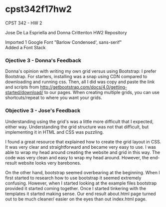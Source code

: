# cpst342f17hw2
CPST 342 - HW 2

Jose De La Espriella and Donna Crittenton HW2 Repository

Imported 1 Google Font "Barlow Condensed', sans-serif"\
Added a Font Stack

### Ojective 3 - Donna's Feedback
Donna's opinion with writing my own grid versus using Bootstrap:
  I prefer Bootstrap. For starters, installing was a snap using CDN compared to downloading and running css. Then, all I did was copy and paste the link and scripts from http://getbootstrap.com/docs/4.0/getting-started/download/ to our pages. When creating multiple grids, you can use shortcuts/repeat to where you want your grids.


### Objective 3 - Jose's Feedback
Understanding using the grid's was a little more difficult that I expected, either way. 
Understanding the grid structure was not that difficult, but implementing it in HTML and CSS was puzzling. 

I found a great resource that explained how to create the grid layout in CSS. It was very clear and straightforward and became very easy to use.
I was able to wrap my head around creating the website and grid in this way. 
The code was very clean and easy to wrap my head around. 
However, the end-result website looks very barebones. 

On the other hand, bootstrap seemed overbearing at the beginning.
When I first started to research how to use bootstrap it seemed extremely confusing.
However, when I started looking at the example files bootstrap provided it started coming together.
Once I started tinkering with the templates it started making sense.
Our end result about.html page turned out to be much cleaner/ easier on the eyes than out index.html page.

